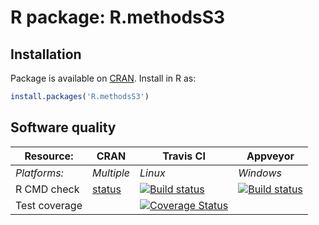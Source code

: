 # R package: R.methodsS3


## Installation
Package is available on [CRAN](http://cran.r-project.org/package=R.methodsS3).  Install in R as:
```r
install.packages('R.methodsS3')
```


## Software quality

| Resource:     | CRAN        | Travis CI        | Appveyor         |
| ------------- | ------------------- | ---------------- | ---------------- |
| _Platforms:_  | _Multiple_          | _Linux_          | _Windows_        |
| R CMD check   | [status](http://cran.r-project.org/web/checks/check_results_R.methodsS3.html) | <a href="https://travis-ci.org/HenrikBengtsson/R.methodsS3"><img src="https://travis-ci.org/HenrikBengtsson/R.methodsS3.svg?branch=master" alt="Build status"></a>    | <a href="https://ci.appveyor.com/project/HenrikBengtsson/r-methodss3"><img src="https://ci.appveyor.com/api/projects/status/github/HenrikBengtsson/R.methodsS3" alt="Build status"></a> |
| Test coverage |                     | <a href="https://coveralls.io/r/HenrikBengtsson/R.methodsS3"><img src="https://coveralls.io/repos/HenrikBengtsson/R.methodsS3/badge.png?branch=develop" alt="Coverage Status"/></a> |                  |
